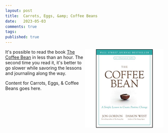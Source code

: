 ```yaml
---
layout: post
title:  Carrots, Eggs, &amp; Coffee Beans
date:   2023-05-03
comments: true
tags: 
published: true
---
```


<img src="/images/coffee_bean.jpg" align="right" width="250" padding="10" alt="The Coffee Bean by Jon Gordon and Damon West" title="The Coffee Bean by Jon Gordon and Damon West" /> 

It's possible to read the book [The Coffee Bean]() in less than an hour. The second time you read it, it's better to go slower while savoring the lessons and journaling along the way.

<!--more-->

Content for Carrots, Eggs, &amp; Coffee Beans goes here.
 
